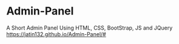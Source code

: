 # Admin-Panel
A Short Admin Panel Using HTML, CSS, BootStrap, JS and JQuery
https://jatin132.github.io/Admin-Panel/#

